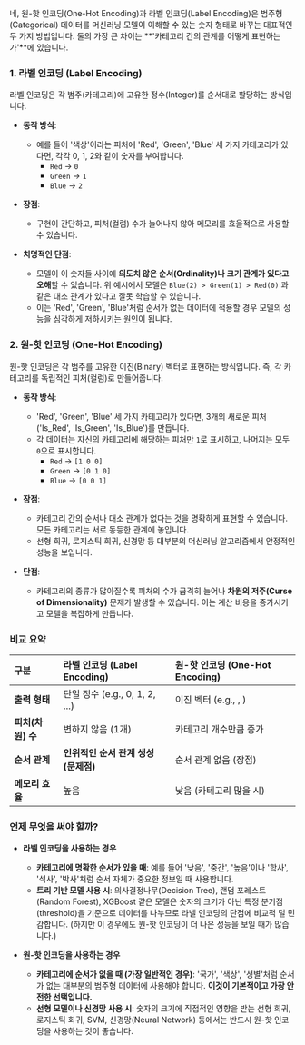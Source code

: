 네, 원-핫 인코딩(One-Hot Encoding)과 라벨 인코딩(Label Encoding)은 범주형(Categorical) 데이터를 머신러닝 모델이 이해할 수 있는 숫자 형태로 바꾸는 대표적인 두 가지 방법입니다. 둘의 가장 큰 차이는 **'카테고리 간의 관계를 어떻게 표현하는가'**에 있습니다.

### 1. 라벨 인코딩 (Label Encoding)

라벨 인코딩은 각 범주(카테고리)에 고유한 정수(Integer)를 순서대로 할당하는 방식입니다.

*   **동작 방식**:
    *   예를 들어 '색상'이라는 피처에 'Red', 'Green', 'Blue' 세 가지 카테고리가 있다면, 각각 0, 1, 2와 같이 숫자를 부여합니다.
        *   `Red` → `0`
        *   `Green` → `1`
        *   `Blue` → `2`

*   **장점**:
    *   구현이 간단하고, 피처(컬럼) 수가 늘어나지 않아 메모리를 효율적으로 사용할 수 있습니다.

*   **치명적인 단점**:
    *   모델이 이 숫자들 사이에 **의도치 않은 순서(Ordinality)나 크기 관계가 있다고 오해**할 수 있습니다. 위 예시에서 모델은 `Blue(2) > Green(1) > Red(0)` 과 같은 대소 관계가 있다고 잘못 학습할 수 있습니다.
    *   이는 'Red', 'Green', 'Blue'처럼 순서가 없는 데이터에 적용할 경우 모델의 성능을 심각하게 저하시키는 원인이 됩니다.

### 2. 원-핫 인코딩 (One-Hot Encoding)

원-핫 인코딩은 각 범주를 고유한 이진(Binary) 벡터로 표현하는 방식입니다. 즉, 각 카테고리를 독립적인 피처(컬럼)로 만들어줍니다.

*   **동작 방식**:
    *   'Red', 'Green', 'Blue' 세 가지 카테고리가 있다면, 3개의 새로운 피처('Is_Red', 'Is_Green', 'Is_Blue')를 만듭니다.
    *   각 데이터는 자신의 카테고리에 해당하는 피처만 `1`로 표시하고, 나머지는 모두 `0`으로 표시합니다.
        *   `Red` → `[1 0 0]`
        *   `Green` → `[0 1 0]`
        *   `Blue` → `[0 0 1]`

*   **장점**:
    *   카테고리 간의 순서나 대소 관계가 없다는 것을 명확하게 표현할 수 있습니다. 모든 카테고리는 서로 동등한 관계에 놓입니다.
    *   선형 회귀, 로지스틱 회귀, 신경망 등 대부분의 머신러닝 알고리즘에서 안정적인 성능을 보입니다.

*   **단점**:
    *   카테고리의 종류가 많아질수록 피처의 수가 급격히 늘어나 **차원의 저주(Curse of Dimensionality)** 문제가 발생할 수 있습니다. 이는 계산 비용을 증가시키고 모델을 복잡하게 만듭니다.

### 비교 요약

| 구분 | 라벨 인코딩 (Label Encoding) | 원-핫 인코딩 (One-Hot Encoding) |
| :--- | :----------------------------- | :-------------------------------- |
| **출력 형태** | 단일 정수 (e.g., 0, 1, 2, ...) | 이진 벡터 (e.g., , ) |
| **피처(차원) 수**| 변하지 않음 (1개) | 카테고리 개수만큼 증가 |
| **순서 관계** | **인위적인 순서 관계 생성 (문제점)** | 순서 관계 없음 (장점) |
| **메모리 효율**| 높음 | 낮음 (카테고리 많을 시) |

### 언제 무엇을 써야 할까?

*   **라벨 인코딩을 사용하는 경우**
    *   **카테고리에 명확한 순서가 있을 때**: 예를 들어 '낮음', '중간', '높음'이나 '학사', '석사', '박사'처럼 순서 자체가 중요한 정보일 때 사용합니다.
    *   **트리 기반 모델 사용 시**: 의사결정나무(Decision Tree), 랜덤 포레스트(Random Forest), XGBoost 같은 모델은 숫자의 크기가 아닌 특정 분기점(threshold)을 기준으로 데이터를 나누므로 라벨 인코딩의 단점에 비교적 덜 민감합니다. (하지만 이 경우에도 원-핫 인코딩이 더 나은 성능을 보일 때가 많습니다.)

*   **원-핫 인코딩을 사용하는 경우**
    *   **카테고리에 순서가 없을 때 (가장 일반적인 경우)**: '국가', '색상', '성별'처럼 순서가 없는 대부분의 범주형 데이터에 사용해야 합니다. **이것이 기본적이고 가장 안전한 선택입니다.**
    *   **선형 모델이나 신경망 사용 시**: 숫자의 크기에 직접적인 영향을 받는 선형 회귀, 로지스틱 회귀, SVM, 신경망(Neural Network) 등에서는 반드시 원-핫 인코딩을 사용하는 것이 좋습니다.